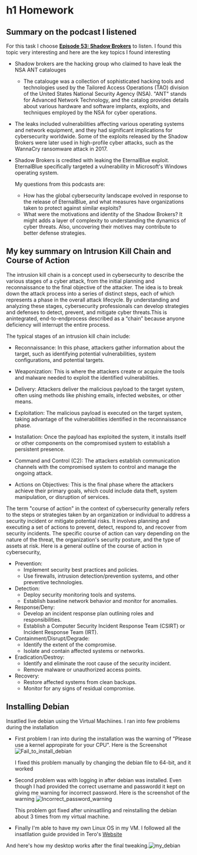 # h1 Homework

## Summary on the podcast I listened

  For this task I choose [__Episode 53: Shadow Brokers__](https://darknetdiaries.com/episode/53/) to listen. I found this topic very interesting and here are the key topics I found interesting
  * Shadow brokers are the hacking group who claimed to have leak the NSA ANT catalouges
      - The catalouge was a collection of sophisticated hacking tools and technologies used by the Tailored Access Operations (TAO) division of the United States National Security Agency (NSA). "ANT" stands for Advanced Network Technology, and the catalog provides details about various hardware and software implants, exploits, and techniques employed by the NSA for cyber operations.
 * The leaks included vulnerabilities affecting various operating systems and network equipment, and they had significant implications for cybersecurity worldwide. Some of the exploits released by the Shadow Brokers were later used in high-profile cyber attacks, such as the WannaCry ransomware attack in 2017.
 * Shadow Brokers is credited with leaking the EternalBlue exploit. EternalBlue specifically targeted a vulnerability in Microsoft's Windows operating system.

   My questions from this podcasts are:
   * How has the global cybersecurity landscape evolved in response to the release of EternalBlue, and what measures have organizations taken to protect against similar exploits?
   * What were the motivations and identity of the Shadow Brokers? It might adds a layer of complexity to understanding the dynamics of cyber threats. Also, uncovering their motives may contribute to better defense strategies.


## My key summary on Intrusion Kill Chain and Course of Action

The intrusion kill chain is a concept used in cybersecurity to describe the various stages of a cyber attack, from the initial planning and reconnaissance to the final objective of the attacker. The idea is to break down the attack process into a series of distinct steps, each of which represents a phase in the overall attack lifecycle. By understanding and analyzing these stages, cybersecurity professionals can develop strategies and defenses to detect, prevent, and mitigate cyber threats.This is anintegrated, end-to-endprocess described as a “chain” because anyone deficiency will interrupt the entire process.

The typical stages of an intrusion kill chain include:

* Reconnaissance: In this phase, attackers gather information about the target, such as identifying potential vulnerabilities, system configurations, and potential targets.

+ Weaponization: This is where the attackers create or acquire the tools and malware needed to exploit the identified vulnerabilities.

- Delivery: Attackers deliver the malicious payload to the target system, often using methods like phishing emails, infected websites, or other means.

* Exploitation: The malicious payload is executed on the target system, taking advantage of the vulnerabilities identified in the reconnaissance phase.

* Installation: Once the payload has exploited the system, it installs itself or other components on the compromised system to establish a persistent presence.

* Command and Control (C2): The attackers establish communication channels with the compromised system to control and manage the ongoing attack.

* Actions on Objectives: This is the final phase where the attackers achieve their primary goals, which could include data theft, system manipulation, or disruption of services.

The term "course of action" in the context of cybersecurity generally refers to the steps or strategies taken by an organization or individual to address a security incident or mitigate potential risks. It involves planning and executing a set of actions to prevent, detect, respond to, and recover from security incidents. The specific course of action can vary depending on the nature of the threat, the organization's security posture, and the type of assets at risk. Here is a general outline of the course of action in cybersecurity,

* Prevention:
  - Implement security best practices and policies.
  - Use firewalls, intrusion detection/prevention systems, and other preventive technologies.
* Detection:
  - Deploy security monitoring tools and systems.
  - Establish baseline network behavior and monitor for anomalies.
* Response/Deny:
  - Develop an incident response plan outlining roles and responsibilities.
  - Establish a Computer Security Incident Response Team (CSIRT) or Incident Response Team (IRT).
* Containment/Disrupt/Degrade:
  - Identify the extent of the compromise.
  - Isolate and contain affected systems or networks.
* Eradication/Destroy:
  - Identify and eliminate the root cause of the security incident.
  - Remove malware or unauthorized access points.
* Recovery:
  - Restore affected systems from clean backups.
  - Monitor for any signs of residual compromise.

## Installing Debian

Insatlled live debian using the Virtual Machiines. I ran into few problems during the installation
- First problem I ran into during the installation was the warning of "Please use a kernel appropirate for your CPU". Here is the Screenshot ![Fail_to_install_debian](https://github.com/Bishwasghimire-AA/mymarkdownexecrise/assets/144313610/053a88a7-27f3-4ce8-b289-5c84da0e3f5f)

  I fixed this problem manually by changing the debian file to 64-bit, and it worked
- Second problem was  with logging in after debian was installed. Even though I had provided the correct username and passwordd it kept on giving me warning for incorrect password. Here is the screenshot of the warning ![Incorrect_password_warning](https://github.com/Bishwasghimire-AA/mymarkdownexecrise/assets/144313610/0d12dd5c-8ff9-412f-a3a5-33f9278297ee)
  
  This problem got fixed after uninsatlling and reinstalling the debian about 3 times from my virtual machine.
- Finally I'm able to have my own Linux OS in my VM. I followed all the insatllation guide provided in Tero's [Website](https://terokarvinen.com/2021/install-debian-on-virtualbox/)

 And here's how my desktop works after the final tweaking.![my_debian](https://github.com/Bishwasghimire-AA/mymarkdownexecrise/assets/144313610/aba1e167-7aeb-4e5a-b6e9-5b8719d4a95a)
